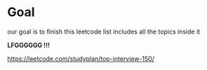 # Goal

our goal is to finish this leetcode list includes all the topics inside it <br/>

**LFGGGGGG !!!** <br/>

https://leetcode.com/studyplan/top-interview-150/
